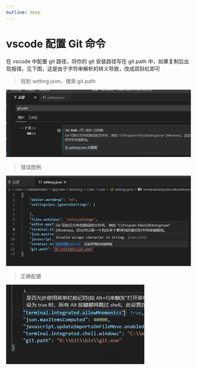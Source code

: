 ```yaml
---
outline: deep
---
```


# vscode 配置 Git 命令

在 vscode 中配置 git 路径，将你的 git 安装路径写在 git.path 中，如果复制后出现报错，见下图，这是由于字符串解析的转义导致，改成双斜杠即可

> 找到 setting.json，搜索 git.path

<img src="../../../imgs/git1.png" class="theme-image set-bg" />

> 错误图例

<img src="../../../imgs/git2.png" class="theme-image set-bg" />

> 正确配置

<img src="../../../imgs/git3.png" class="theme-image set-bg" />
